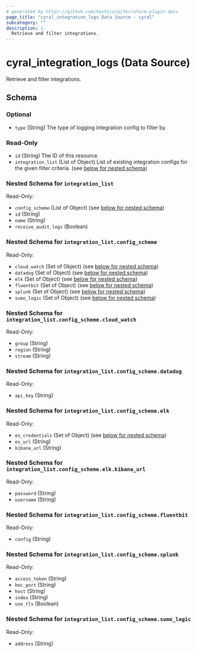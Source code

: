 ```yaml
---
# generated by https://github.com/hashicorp/terraform-plugin-docs
page_title: "cyral_integration_logs Data Source - cyral"
subcategory: ""
description: |-
  Retrieve and filter integrations.
---
```


# cyral_integration_logs (Data Source)

Retrieve and filter integrations.

<!-- schema generated by tfplugindocs -->

## Schema

### Optional

- `type` (String) The type of logging integration config to filter by.

### Read-Only

- `id` (String) The ID of this resource.
- `integration_list` (List of Object) List of existing integration configs for the given filter criteria. (see [below for nested schema](#nestedatt--integration_list))

<a id="nestedatt--integration_list"></a>

### Nested Schema for `integration_list`

Read-Only:

- `config_scheme` (List of Object) (see [below for nested schema](#nestedobjatt--integration_list--config_scheme))
- `id` (String)
- `name` (String)
- `receive_audit_logs` (Boolean)

<a id="nestedobjatt--integration_list--config_scheme"></a>

### Nested Schema for `integration_list.config_scheme`

Read-Only:

- `cloud_watch` (Set of Object) (see [below for nested schema](#nestedobjatt--integration_list--config_scheme--cloud_watch))
- `datadog` (Set of Object) (see [below for nested schema](#nestedobjatt--integration_list--config_scheme--datadog))
- `elk` (Set of Object) (see [below for nested schema](#nestedobjatt--integration_list--config_scheme--elk))
- `fluentbit` (Set of Object) (see [below for nested schema](#nestedobjatt--integration_list--config_scheme--fluentbit))
- `splunk` (Set of Object) (see [below for nested schema](#nestedobjatt--integration_list--config_scheme--splunk))
- `sumo_logic` (Set of Object) (see [below for nested schema](#nestedobjatt--integration_list--config_scheme--sumo_logic))

<a id="nestedobjatt--integration_list--config_scheme--cloud_watch"></a>

### Nested Schema for `integration_list.config_scheme.cloud_watch`

Read-Only:

- `group` (String)
- `region` (String)
- `stream` (String)

<a id="nestedobjatt--integration_list--config_scheme--datadog"></a>

### Nested Schema for `integration_list.config_scheme.datadog`

Read-Only:

- `api_key` (String)

<a id="nestedobjatt--integration_list--config_scheme--elk"></a>

### Nested Schema for `integration_list.config_scheme.elk`

Read-Only:

- `es_credentials` (Set of Object) (see [below for nested schema](#nestedobjatt--integration_list--config_scheme--elk--es_credentials))
- `es_url` (String)
- `kibana_url` (String)

<a id="nestedobjatt--integration_list--config_scheme--elk--es_credentials"></a>

### Nested Schema for `integration_list.config_scheme.elk.kibana_url`

Read-Only:

- `password` (String)
- `username` (String)

<a id="nestedobjatt--integration_list--config_scheme--fluentbit"></a>

### Nested Schema for `integration_list.config_scheme.fluentbit`

Read-Only:

- `config` (String)

<a id="nestedobjatt--integration_list--config_scheme--splunk"></a>

### Nested Schema for `integration_list.config_scheme.splunk`

Read-Only:

- `access_token` (String)
- `hec_port` (String)
- `host` (String)
- `index` (String)
- `use_tls` (Boolean)

<a id="nestedobjatt--integration_list--config_scheme--sumo_logic"></a>

### Nested Schema for `integration_list.config_scheme.sumo_logic`

Read-Only:

- `address` (String)
